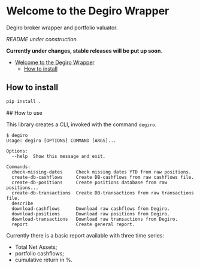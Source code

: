 # Welcome to the Degiro Wrapper
Degiro broker wrapper and portfolio valuator.

*README under construction.*

**Currently under changes, stable releases will be put up soon**.

- [Welcome to the Degiro Wrapper](#welcome-to-the-degiro-wrapper)
  - [How to install](#how-to-install)

## How to install

```bash
pip install .
```

## How to use

This library creates a CLI, invoked with the command `degiro`.

```
$ degiro
Usage: degiro [OPTIONS] COMMAND [ARGS]...

Options:
  --help  Show this message and exit.

Commands:
  check-missing-dates     Check missing dates YTD from raw positions.
  create-db-cashflows     Create DB-cashflows from raw cashflows file.
  create-db-positions     Create positions database from raw positions...
  create-db-transactions  Create DB-transactions from raw transactions file.
  describe
  download-cashflows      Download raw cashflows from Degiro.
  download-positions      Download raw positions from Degiro.
  download-transactions   Download raw transactions from Degiro.
  report                  Create general report.
```
Currently there is a basic report available with three time series:
- Total Net Assets;
- portfolio cashflows;
- cumulative return in %.



